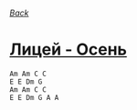 ###### [Back](../Readme.md)
# [Лицей - Осень](text.md)

```
Am Am C C
E E Dm G
Am Am C C
E E Dm G A A
```